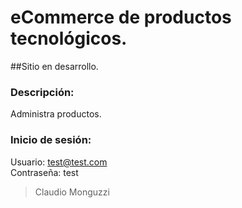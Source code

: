 # eCommerce de productos tecnológicos.

##Sitio en desarrollo.

### Descripción:
Administra productos.

### Inicio de sesión:
Usuario: test@test.com </br>
Contraseña: test

> Claudio Monguzzi
